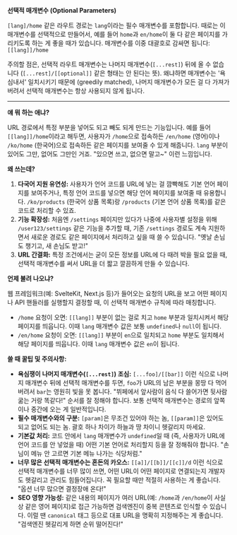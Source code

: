 **선택적 매개변수 (Optional Parameters)**

`[lang]/home` 같은 라우트 경로는 `lang`이라는 필수 매개변수를 포함합니다. 때로는 이 매개변수를 선택적으로 만들어서, 예를 들어 `home`과 `en/home`이 둘 다 같은 페이지를 가리키도록 하는 게 좋을 때가 있습니다. 매개변수를 이중 대괄호로 감싸면 됩니다: `[[lang]]/home`

주의할 점은, 선택적 라우트 매개변수는 나머지 매개변수(`[...rest]`) 뒤에 올 수 없습니다 (`[...rest]/[[optional]]` 같은 형태는 안 된다는 뜻). 왜냐하면 매개변수는 '욕심내서' 일치시키기 때문에 (greedily matched), 나머지 매개변수가 모든 걸 다 가져가 버려서 선택적 매개변수는 항상 사용되지 않게 됩니다.

---

**얘 뭐 하는 애냐?**

URL 경로에서 특정 부분을 넣어도 되고 빼도 되게 만드는 기능입니다. 예를 들어 `[[lang]]/home`이라고 해두면, 사용자가 `/home`으로 접속하든 `/en/home` (영어)이나 `/ko/home` (한국어)으로 접속하든 같은 페이지를 보여줄 수 있게 해줍니다. `lang` 부분이 있어도 그만, 없어도 그만인 거죠. "있으면 쓰고, 없으면 말고~" 이런 느낌입니다.

**왜 쓰는데?**

1.  **다국어 지원 유연성:** 사용자가 언어 코드를 URL에 넣는 걸 깜빡해도 기본 언어 페이지를 보여주거나, 특정 언어 코드를 넣으면 해당 언어 페이지를 보여줄 때 유용합니다. `/ko/products` (한국어 상품 목록)랑 `/products` (기본 언어 상품 목록)를 같은 코드로 처리할 수 있죠.
2.  **기능 확장성:** 처음엔 `/settings` 페이지만 있다가 나중에 사용자별 설정을 위해 `/user123/settings` 같은 기능을 추가할 때, 기존 `/settings` 경로도 계속 지원하면서 새로운 경로도 같은 페이지에서 처리하고 싶을 때 쓸 수 있습니다. "옛날 손님도 챙기고, 새 손님도 받고!"
3.  **URL 간결화:** 특정 조건에서는 굳이 모든 정보를 URL에 다 때려 박을 필요 없을 때, 선택적 매개변수를 써서 URL을 더 짧고 깔끔하게 만들 수 있습니다.

**언제 불려 나오냐?**

웹 프레임워크(예: SvelteKit, Next.js 등)가 들어오는 요청의 URL을 보고 어떤 페이지나 API 핸들러를 실행할지 결정할 때, 이 선택적 매개변수 규칙에 따라 매칭합니다.

*   `/home` 요청이 오면: `[[lang]]` 부분이 없는 걸로 치고 `home` 부분과 일치시켜서 해당 페이지를 띄웁니다. 이때 `lang` 매개변수 값은 보통 `undefined`나 `null`이 됩니다.
*   `/en/home` 요청이 오면: `[[lang]]` 부분이 `en`으로 일치되고 `home` 부분도 일치해서 해당 페이지를 띄웁니다. 이때 `lang` 매개변수 값은 `en`이 됩니다.

**쓸 때 꿀팁 및 주의사항:**

*   **욕심쟁이 나머지 매개변수(`[...rest]`) 조심:** `[...foo]/[[bar]]` 이런 식으로 나머지 매개변수 뒤에 선택적 매개변수를 두면, `foo`가 URL의 남은 부분을 몽땅 다 먹어버려서 `bar`는 영원히 빛을 못 봅니다. "뷔페에서 앞사람이 음식 다 쓸어가면 뒷사람 굶는 거랑 똑같다!" 순서를 잘 정해야 합니다. 보통 선택적 매개변수는 경로의 앞쪽이나 중간에 오는 게 일반적입니다.
*   **필수 매개변수와의 구분:** `[param]`은 무조건 있어야 하는 놈, `[[param]]`은 있어도 되고 없어도 되는 놈. 괄호 하나 차이가 하늘과 땅 차이니 헷갈리지 마세요.
*   **기본값 처리:** 코드 안에서 `lang` 매개변수가 `undefined`일 때 (즉, 사용자가 URL에 언어 코드를 안 넣었을 때) 어떤 기본 언어로 처리할지 등을 잘 정해줘야 합니다. "손님이 메뉴 안 고르면 기본 메뉴 나가는 식당처럼."
*   **너무 많은 선택적 매개변수는 혼돈의 카오스:** `[[a]]/[[b]]/[[c]]/d` 이런 식으로 선택적 매개변수를 너무 많이 쓰면, 어떤 URL이 어떤 페이지로 연결되는지 개발자도 헷갈리고 관리도 힘들어집니다. 꼭 필요할 때만 적절히 사용하는 게 좋습니다. "옵션 너무 많으면 결정장애 온다!"
*   **SEO 영향 가능성:** 같은 내용의 페이지가 여러 URL(예: `/home`과 `/en/home`이 사실상 같은 영어 페이지)로 접근 가능하면 검색엔진이 중복 콘텐츠로 인식할 수 있습니다. 이럴 땐 `canonical` 태그 등으로 대표 URL을 명확히 지정해주는 게 좋습니다. "검색엔진 헷갈리게 하면 순위 떨어진다!"
